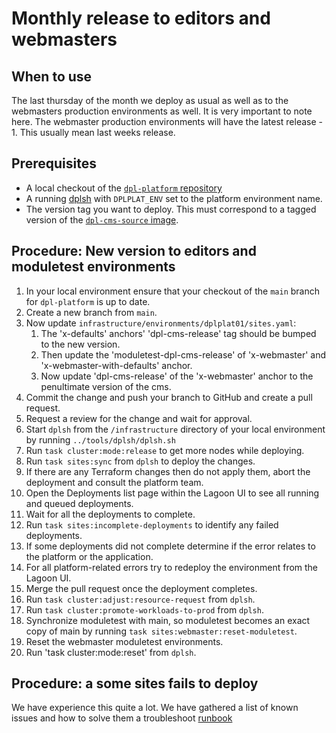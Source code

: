 # Monthly release to editors and webmasters

## When to use

The last thursday of the month we deploy as usual as well as
to the webmasters production environments as well. It is very important
to note here. The webmaster production environments will have the latest
release - 1. This usually mean last weeks release.

## Prerequisites

* A local checkout of the [`dpl-platform` repository](https://github.com/danskernesdigitalebibliotek/dpl-platform)
* A running [dplsh](using-dplsh.md) with `DPLPLAT_ENV` set to the platform
  environment name.
* The version tag you want to deploy. This must correspond to a
  tagged version of the [`dpl-cms-source` image](https://github.com/danskernesdigitalebibliotek/dpl-cms/pkgs/container/dpl-cms-source).

## Procedure: New version to editors and moduletest environments

1. In your local environment ensure that your checkout of the `main` branch for
   `dpl-platform` is up to date.
2. Create a new branch from `main`.
3. Now update `infrastructure/environments/dplplat01/sites.yaml`:
    1. The 'x-defaults' anchors' 'dpl-cms-release' tag should be bumped to the
    new version.
    2. Then update the 'moduletest-dpl-cms-release' of 'x-webmaster'
    and 'x-webmaster-with-defaults' anchor.
    3. Now update 'dpl-cms-release' of the 'x-webmaster' anchor to the penultimate
    version of the cms.
4. Commit the change and push your branch to GitHub and create a pull request.
5. Request a review for the change and wait for approval.
6. Start `dplsh` from the `/infrastructure` directory of your local
   environment by running `../tools/dplsh/dplsh.sh`
7. Run `task cluster:mode:release` to get more nodes while deploying.
8. Run `task sites:sync` from `dplsh` to deploy the changes.
9. If there are any Terraform changes then do not apply them, abort the
   deployment and consult the platform team.
10. Open the Deployments list page within the Lagoon UI to see all running and
   queued deployments.
11. Wait for all the deployments to complete.
12. Run `task sites:incomplete-deployments` to identify any failed deployments.
13. If some deployments did not complete determine if the error relates to the
    platform or the application.
14. For all platform-related errors try to redeploy the environment from
    the Lagoon UI.
15. Merge the pull request once the deployment completes.
16. Run `task cluster:adjust:resource-request` from `dplsh`.
17. Run `task cluster:promote-workloads-to-prod` from `dplsh`.
18. Synchronize moduletest with main, so moduletest becomes an exact
    copy of main by running `task sites:webmaster:reset-moduletest`.
19. Reset the webmaster moduletest environments.
20. Run 'task cluster:mode:reset' from `dplsh`.

## Procedure: a some sites fails to deploy

We have experience this quite a lot. We have gathered a list of known
issues and how to solve them a troubleshoot [runbook](troubleshoot-release-deployment.md)
